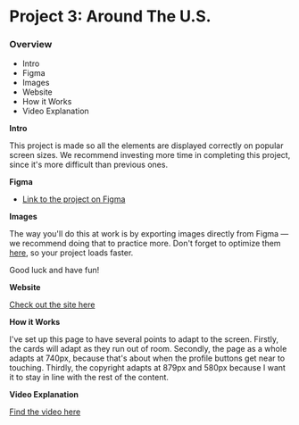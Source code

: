 # Project 3: Around The U.S.

### Overview

- Intro
- Figma
- Images
- Website
- How it Works
- Video Explanation

**Intro**

This project is made so all the elements are displayed correctly on popular screen sizes. We recommend investing more time in completing this project, since it's more difficult than previous ones.

**Figma**

- [Link to the project on Figma](https://www.figma.com/file/ii4xxsJ0ghevUOcssTlHZv/Sprint-3%3A-Around-the-US?node-id=0%3A1)

**Images**

The way you'll do this at work is by exporting images directly from Figma — we recommend doing that to practice more. Don't forget to optimize them [here](https://tinypng.com/), so your project loads faster.

Good luck and have fun!

**Website**

[Check out the site here](https://scottchappell99.github.io/se_project_aroundtheus/)

**How it Works**

I've set up this page to have several points to adapt to the screen. Firstly, the cards will adapt as they run out of room. Secondly, the page as a whole adapts at 740px, because that's about when the profile buttons get near to touching. Thirdly, the copyright adapts at 879px and 580px because I want it to stay in line with the rest of the content.

**Video Explanation**

[Find the video here](https://drive.google.com/file/d/17H0DJUANFmPuNHJjlFx_CpNw4jUB5gCD/view?usp=drive_link)
